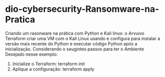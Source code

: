 # dio-cybersecurity-Ransomware-na-Pratica
Criando um rasonware na prática com Python e Kali linux:
o Arvuivo Terraform criar uma VM com o Kali Linux usando e configura para instalar a versão mais recente do Python e executar código Python após a inicialização.
Considerando o seugintes passos para ter o Ambiente Desejado nesse exemplo:
1. Inicialize o Terraform: terraform init
2. Aplique a configuração: terraform apply
